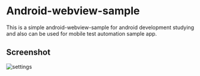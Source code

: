 Android-webview-sample
===========

This is a simple android-webview-sample for android development studying and also can be used for mobile test automation sample app.


## Screenshot

![settings](https://github.com/luisxiaomai/android-webview-sample/master/doc/img/shelloworld.png)